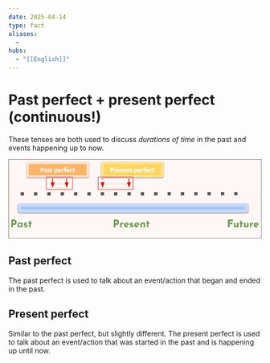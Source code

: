 ```yaml
---
date: 2025-04-14
type: fact
aliases:
  -
hubs:
  - "[[English]]"
---
```


# Past perfect + present perfect (continuous!)

These tenses are both used to discuss *durations of time* in the past and events happening up to now.

![past-present-perfetct-conti.png](../assets/imgs/past-present-perfetct-conti.png)

## Past perfect

The past perfect is used to talk about an event/action that began and ended in the past.

## Present perfect

Similar to the past perfect, but slightly different. The present perfect is used to talk about an event/action that was started in the past and is happening up until now.

